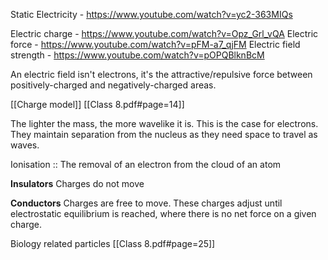 
Static Electricity - https://www.youtube.com/watch?v=yc2-363MIQs

Electric charge - https://www.youtube.com/watch?v=Opz_Grl_vQA
Electric force - https://www.youtube.com/watch?v=pFM-a7_qjFM
Electric field strength - https://www.youtube.com/watch?v=pOPQBlknBcM


An electric field isn't electrons, it's the attractive/repulsive force between positively-charged and negatively-charged areas. 

[[Charge model]] 
[[Class 8.pdf#page=14]]

The lighter the mass, the more wavelike it is. This is the case for electrons. 
They maintain separation from the nucleus as they need space to travel as waves. 


Ionisation :: The removal of an electron from the cloud of an atom



**Insulators**
Charges do not move

**Conductors**
Charges are free to move.
These charges adjust until electrostatic equilibrium is reached, where there is no net force on a given charge.



Biology related particles
[[Class 8.pdf#page=25]]